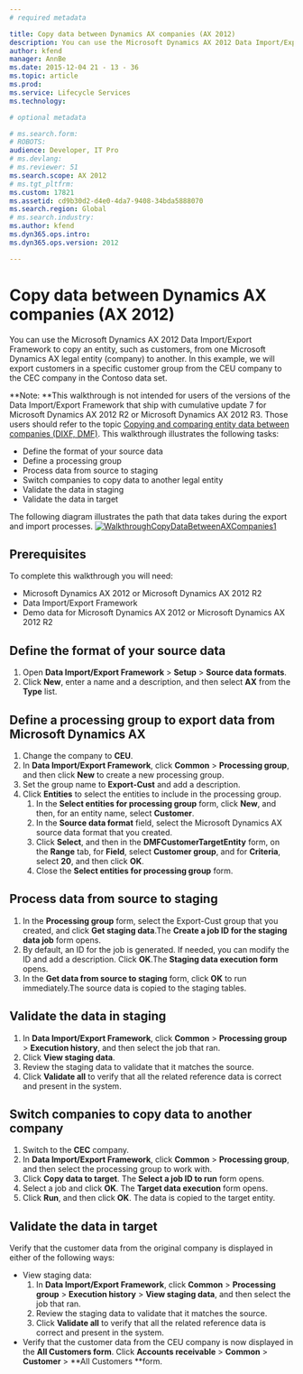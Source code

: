 ```yaml
---
# required metadata

title: Copy data between Dynamics AX companies (AX 2012)
description: You can use the Microsoft Dynamics AX 2012 Data Import/Export Framework to copy an entity, such as customers, from one Microsoft Dynamics AX legal entity (company) to another. In this example, we will export customers in a specific customer group from the CEU company to the CEC company in the Contoso data set.
author: kfend
manager: AnnBe
ms.date: 2015-12-04 21 - 13 - 36
ms.topic: article
ms.prod: 
ms.service: Lifecycle Services
ms.technology: 

# optional metadata

# ms.search.form: 
# ROBOTS: 
audience: Developer, IT Pro
# ms.devlang: 
# ms.reviewer: 51
ms.search.scope: AX 2012
# ms.tgt_pltfrm: 
ms.custom: 17821
ms.assetid: cd9b30d2-d4e0-4da7-9408-34bda5888070
ms.search.region: Global
# ms.search.industry: 
ms.author: kfend
ms.dyn365.ops.intro: 
ms.dyn365.ops.version: 2012

---
```


# Copy data between Dynamics AX companies (AX 2012)

You can use the Microsoft Dynamics AX 2012 Data Import/Export Framework to copy an entity, such as customers, from one Microsoft Dynamics AX legal entity (company) to another. In this example, we will export customers in a specific customer group from the CEU company to the CEC company in the Contoso data set.

**Note: **This walkthrough is not intended for users of the versions of the Data Import/Export Framework that ship with cumulative update 7 for Microsoft Dynamics AX 2012 R2 or Microsoft Dynamics AX 2012 R3. Those users should refer to the topic [Copying and comparing entity data between companies (DIXF, DMF)](copy-compare-entity-data-between-companies-dixf.md). This walkthrough illustrates the following tasks:

-   Define the format of your source data
-   Define a processing group
-   Process data from source to staging
-   Switch companies to copy data to another legal entity
-   Validate the data in staging
-   Validate the data in target

The following diagram illustrates the path that data takes during the export and import processes. [![WalkthroughCopyDataBetweenAXCompanies1](./media/walkthroughcopydatabetweenaxcompanies1.jpg)](./media/walkthroughcopydatabetweenaxcompanies1.jpg)

## Prerequisites
To complete this walkthrough you will need:

-   Microsoft Dynamics AX 2012 or Microsoft Dynamics AX 2012 R2
-   Data Import/Export Framework
-   Demo data for Microsoft Dynamics AX 2012 or Microsoft Dynamics AX 2012 R2

## Define the format of your source data
1.  Open **Data Import/Export Framework** &gt; **Setup** &gt; **Source data formats**.
2.  Click **New**, enter a name and a description, and then select **AX** from the **Type** list.

## Define a processing group to export data from Microsoft Dynamics AX
1.  Change the company to **CEU**.
2.  In **Data Import/Export Framework**, click **Common** &gt; **Processing group**, and then click **New** to create a new processing group.
3.  Set the group name to **Export-Cust** and add a description.
4.  Click **Entities** to select the entities to include in the processing group.
    1.  In the **Select entities for processing group** form, click **New**, and then, for an entity name, select **Customer**.
    2.  In the **Source data format** field, select the Microsoft Dynamics AX source data format that you created.
    3.  Click **Select**, and then in the **DMFCustomerTargetEntity** form, on the **Range** tab, for **Field**, select **Customer group**, and for **Criteria**, select **20**, and then click **OK**.
    4.  Close the **Select entities for processing group** form.

## Process data from source to staging
1.  In the **Processing group** form, select the Export-Cust group that you created, and click **Get staging data**.The **Create a job ID for the staging data job** form opens.
2.  By default, an ID for the job is generated. If needed, you can modify the ID and add a description. Click **OK**.The **Staging data execution form** opens.
3.  In the **Get data from source to staging** form, click **OK** to run immediately.The source data is copied to the staging tables.

## Validate the data in staging
1.  In **Data Import/Export Framework**, click **Common** &gt; **Processing group** &gt; **Execution history**, and then select the job that ran.
2.  Click **View staging data**.
3.  Review the staging data to validate that it matches the source.
4.  Click **Validate all** to verify that all the related reference data is correct and present in the system.

## Switch companies to copy data to another company
1.  Switch to the **CEC** company.
2.  In **Data Import/Export Framework**, click **Common** &gt; **Processing group**, and then select the processing group to work with.
3.  Click **Copy data to target**. The **Select a job ID to run** form opens.
4.  Select a job and click **OK**. The **Target data execution** form opens.
5.  Click **Run**, and then click **OK**. The data is copied to the target entity.

## Validate the data in target
Verify that the customer data from the original company is displayed in either of the following ways:

-   View staging data:
    1.  In **Data Import/Export Framework**, click **Common** &gt; **Processing group** &gt; **Execution history** &gt; **View staging data**, and then select the job that ran.
    2.  Review the staging data to validate that it matches the source.
    3.  Click **Validate all** to verify that all the related reference data is correct and present in the system.
-   Verify that the customer data from the CEU company is now displayed in the **All Customers form**. Click **Accounts receivable** &gt; **Common** &gt; **Customer** &gt; **All Customers **form.


